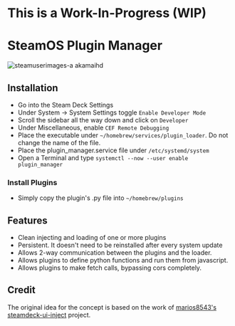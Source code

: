 # This is a Work-In-Progress (WIP)
# SteamOS Plugin Manager

![steamuserimages-a akamaihd](https://user-images.githubusercontent.com/10835354/161068262-ca723dc5-6795-417a-80f6-d8c1f9d03e93.jpg)

## Installation
- Go into the Steam Deck Settings
- Under System -> System Settings toggle `Enable Developer Mode`
- Scroll the sidebar all the way down and click on `Developer`
- Under Miscellaneous, enable `CEF Remote Debugging`
- Place the executable under `~/homebrew/services/plugin_loader`. Do not change the name of the file.
- Place the plugin_manager.service file under `/etc/systemd/system`
- Open a Terminal and type `systemctl --now --user enable plugin_manager`

### Install Plugins
- Simply copy the plugin's .py file into `~/homebrew/plugins`

## Features
- Clean injecting and loading of one or more plugins
- Persistent. It doesn't need to be reinstalled after every system update 
- Allows 2-way communication between the plugins and the loader.
- Allows plugins to define python functions and run them from javascript.
- Allows plugins to make fetch calls, bypassing cors completely.

## Credit

The original idea for the concept is based on the work of [marios8543's steamdeck-ui-inject](https://github.com/marios8543/steamdeck-ui-inject) project.
